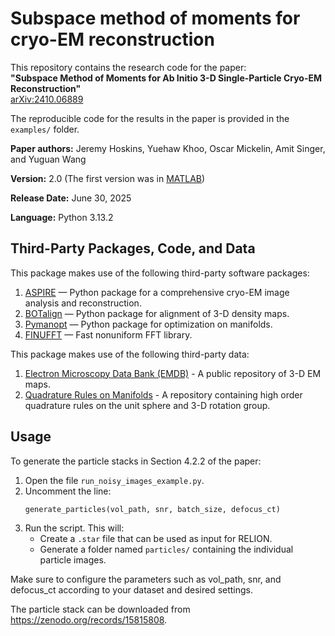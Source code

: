 # Subspace method of moments for cryo-EM reconstruction

This repository contains the research code for the paper:  
**"Subspace Method of Moments for Ab Initio 3-D Single-Particle Cryo-EM Reconstruction"**  
[arXiv:2410.06889](https://arxiv.org/abs/2410.06889)

The reproducible code for the results in the paper is provided in the `examples/` folder.

**Paper authors:** Jeremy Hoskins, Yuehaw Khoo, Oscar Mickelin, Amit Singer, and Yuguan Wang  

**Version:** 2.0  (The first version was in [MATLAB](https://github.com/wangyuguan/subspace_MoM_matlab]))

**Release Date:** June 30, 2025  

**Language:** Python 3.13.2


## Third-Party Packages, Code, and Data

This package makes use of the following third-party software packages:

1. [ASPIRE](https://github.com/PrincetonUniversity/aspire) — Python package for a comprehensive cryo-EM image analysis and reconstruction.
2. [BOTalign](https://github.com/RuiyiYang/BOTalign) — Python package for alignment of 3-D density maps.
3. [Pymanopt](https://pymanopt.org/) — Python package for optimization on manifolds.
4. [FINUFFT](https://finufft.readthedocs.io/en/latest/) — Fast nonuniform FFT library.

This package makes use of the following third-party data:

1. [Electron Microscopy Data Bank (EMDB)](https://www.ebi.ac.uk/emdb/) - A public repository of 3-D EM maps.
2. [Quadrature Rules on Manifolds](https://www-user.tu-chemnitz.de/~potts/workgroup/graef/quadrature/index.php.en) - A repository containing high order quadrature rules on the unit sphere and 3-D rotation group.

## Usage

To generate the particle stacks in Section 4.2.2 of the paper:

1. Open the file `run_noisy_images_example.py`.
2. Uncomment the line:
   ```python
   generate_particles(vol_path, snr, batch_size, defocus_ct)
3. Run the script. This will:
   - Create a `.star` file that can be used as input for RELION.
   - Generate a folder named `particles/` containing the individual particle images.

Make sure to configure the parameters such as vol_path, snr, and defocus_ct according to your dataset and desired settings.

The particle stack can be downloaded from https://zenodo.org/records/15815808.